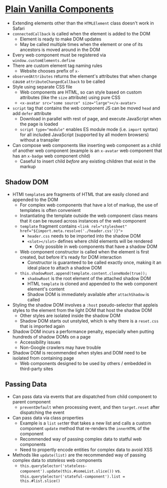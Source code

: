 # [Plain Vanilla Components](https://plainvanillaweb.com/pages/components.html)
* Extending elements other than the `HTMLElement` class doesn't work in Safari
* `connectedCallback` is called when the element is added to the DOM
  * Element is ready to make DOM updates
  * May be called multiple times when the element or one of its ancestors is moved around in the DOM
* Every web component must be registered via `window.customElements.define`
* There are custom element tag naming rules
  * Website chooses prefix of `x-`
* `observedAttributes` returns the element's attributes that when change cause `attributeChangedCallback` to be called
* Style using separate CSS file
  * Web components are HTML, so can style based on custom attributes (like the `size` attribute) using pure CSS
  * `<x-avatar src="some source" size="large"></x-avatar>`
* `script` tag that contains the web component JS can be moved `head` and add `defer` attribute
  * Download in parallel with rest of page, and execute JavaScript when the page is loaded
  * `script type="module"` enables ES module mode (i.e. `import` syntax) for all included JavaScript (supported by all modern browsers) without a transpiler
* Can compose web components like inserting web component as a child of another web component (example is an `x-avatar` web component that has an `x-badge` web component child)
  * Caseful to insert child _before_ any existing children that exist in the markup

## Shadow DOM
* HTMl `template`s are fragments of HTML that are easily cloned and appended to the DOM
  * For complex web components that have a lot of markup, the use of templates is often convenient
  * Instantiating the template outside the web component class means that it can be reused across instances of the web component
  * `template` fragment contains `<link rel="stylesheet" href="${import.meta.resolve('./header.css')}">`
    * `header.css` needs to be imported into the shadow DOM
    * `<slot></slot>` defines where child elements will be rendered
      * Only possible in web components that have a shadow DOM
  * Web component constructor is called when the element is first created, but before it's ready for DOM interaction
    * Constructor is guaranteed to be called exactly once, making it an ideal place to attach a shadow DOM
  * `this.shadowRoot.append(template.content.cloneNode(true));`
    * `shadowRoot` is the root element of the attached shadow DOM
    * HTML `template` is cloned and appended to the web component element's content
    * Shadow DOM is immediately available after `attachShadow` is called
* Styling the shadow DOM involves a `:host` pseudo-selector that appleis styles to the element from the light DOM that host the shadow DOM
  * Other styles are isolated inside the shadow DOM
  * Shadow DOM starts out unstyled, which is why there is a `reset.css` that is imported again
* Shadow DOM incurs a performance penalty, especially when putting hundreds of shadow DOMs on a page
  * Accessibility issues
  * Non-Google crawlers may have trouble
* Shadow DOM is recommended when styles and DOM need to be isolated from containing page
  * Web components designed to be used by others / embedded in third-party sites

## Passing Data
* Can pass data via events that are dispatched from child component to parent component
  * `preventDefault` when processing event, and then `target.reset` after dispatching the event
* Can pass data via class properties
  * Example is a `list` `set`ter that takes a new list and calls a custom component `update` method that re-renders the `innerHTML` of the component
  * Recommended way of passing complex data to statful web components
  * Need to propertly encode entities for complex data to avoid XSS
* Methods like `update(list)` are the recommended way of passing complex data to _stateless_ web components
  * `this.querySelector('stateless-component').update(this.#someList.slice())` vs. `this.querySelector('stateful-component').list = this.#list.slice()`
